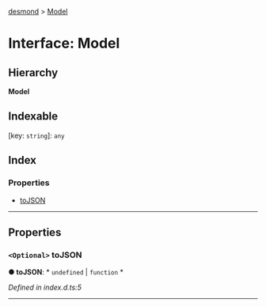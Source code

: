 [desmond](../README.md) > [Model](../interfaces/model.md)

# Interface: Model

## Hierarchy

**Model**

## Indexable

\[key: `string`\]:&nbsp;`any`
## Index

### Properties

* [toJSON](model.md#tojson)

---

## Properties

<a id="tojson"></a>

### `<Optional>` toJSON

**● toJSON**: * `undefined` &#124; `function`
*

*Defined in index.d.ts:5*

___

